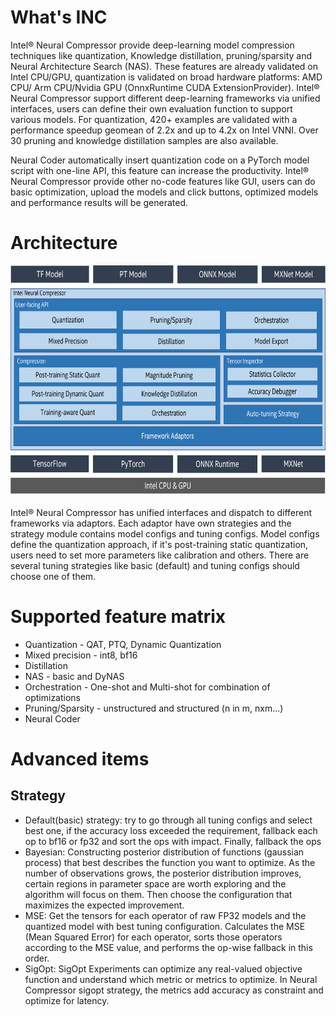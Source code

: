 
# What's INC
Intel® Neural Compressor provide deep-learning model compression techniques like quantization, Knowledge distillation, pruning/sparsity and Neural Architecture Search (NAS). These features are already validated on Intel CPU/GPU, quantization is validated on broad hardware platforms: AMD CPU/ Arm CPU/Nvidia GPU (OnnxRuntime CUDA ExtensionProvider). Intel® Neural Compressor support different deep-learning frameworks via unified interfaces, users can define their own evaluation function to support various models. For quantization, 420+ examples are validated with a performance speedup geomean of 2.2x and up to 4.2x on Intel VNNI. Over 30 pruning and knowledge distillation samples are also available. 

Neural Coder automatically insert quantization code on a PyTorch model script with one-line API, this feature can increase the productivity. Intel® Neural Compressor provide other no-code features like GUI, users can do basic optimization, upload the models and click buttons, optimized models and performance results will be generated.


# Architecture
<a target="_blank" href="imgs/architecture.png">
  <img src="imgs/architecture.png" alt="Architecture" width=914 height=370>
</a>

Intel® Neural Compressor has unified interfaces and dispatch to different frameworks via adaptors. Each adaptor have own strategies and the strategy module contains model configs and tuning configs. Model configs define the quantization approach, if it's post-training static quantization, users need to set more parameters like calibration and others. There are several tuning strategies like basic (default) and tuning configs should choose one of them.

# Supported feature matrix
* Quantization - QAT, PTQ, Dynamic Quantization
* Mixed precision - int8, bf16
* Distillation
* NAS - basic and DyNAS
* Orchestration - One-shot and Multi-shot for combination of optimizations
* Pruning/Sparsity - unstructured and structured (n in m, nxm...)
* Neural Coder

# Advanced items
## Strategy 
* Default(basic) strategy: try to go through all tuning configs and select best one, if the accuracy loss exceeded the requirement, fallback each op to bf16 or fp32 and sort the ops with impact. Finally, fallback the ops 
* Bayesian: Constructing posterior distribution of functions (gaussian process) that best describes the function you want to optimize. As the number of observations grows, the posterior distribution improves, certain regions in parameter space are worth exploring and the algorithm will focus on them. Then choose the configuration that maximizes the expected improvement.  
* MSE:  Get the tensors for each operator of raw FP32 models and the quantized model with best tuning configuration. Calculates the MSE (Mean Squared Error) for each operator, sorts those operators according to the MSE value, and performs the op-wise fallback in this order.
* SigOpt: SigOpt Experiments can optimize any real-valued objective function and understand which metric or metrics to optimize. In Neural Compressor sigopt strategy, the metrics add accuracy as constraint and optimize for latency.
